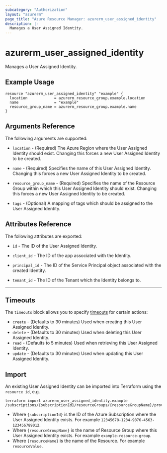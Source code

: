 ```yaml
---
subcategory: "Authorization"
layout: "azurerm"
page_title: "Azure Resource Manager: azurerm_user_assigned_identity"
description: |-
  Manages a User Assigned Identity.
---
```


<!-- Note: This documentation is generated. Any manual changes will be overwritten -->

# azurerm_user_assigned_identity

Manages a User Assigned Identity.

## Example Usage

```hcl
resource "azurerm_user_assigned_identity" "example" {
  location            = azurerm_resource_group.example.location
  name                = "example"
  resource_group_name = azurerm_resource_group.example.name
}
```

## Arguments Reference

The following arguments are supported:

* `location` - (Required) The Azure Region where the User Assigned Identity should exist. Changing this forces a new User Assigned Identity to be created.

* `name` - (Required) Specifies the name of this User Assigned Identity. Changing this forces a new User Assigned Identity to be created.

* `resource_group_name` - (Required) Specifies the name of the Resource Group within which this User Assigned Identity should exist. Changing this forces a new User Assigned Identity to be created.

* `tags` - (Optional) A mapping of tags which should be assigned to the User Assigned Identity.

## Attributes Reference

The following attributes are exported:

* `id` - The ID of the User Assigned Identity.

* `client_id` - The ID of the app associated with the Identity.

* `principal_id` - The ID of the Service Principal object associated with the created Identity.

* `tenant_id` - The ID of the Tenant which the Identity belongs to.

---

## Timeouts

The `timeouts` block allows you to specify [timeouts](https://www.terraform.io/docs/configuration/resources.html#timeouts) for certain actions:

* `create` - (Defaults to 30 minutes) Used when creating this User Assigned Identity.
* `delete` - (Defaults to 30 minutes) Used when deleting this User Assigned Identity.
* `read` - (Defaults to 5 minutes) Used when retrieving this User Assigned Identity.
* `update` - (Defaults to 30 minutes) Used when updating this User Assigned Identity.

## Import

An existing User Assigned Identity can be imported into Terraform using the `resource id`, e.g.

```shell
terraform import azurerm_user_assigned_identity.example /subscriptions/{subscriptionId}/resourceGroups/{resourceGroupName}/providers/Microsoft.ManagedIdentity/userAssignedIdentities/{resourceName}
```

* Where `{subscriptionId}` is the ID of the Azure Subscription where the User Assigned Identity exists. For example `12345678-1234-9876-4563-123456789012`.
* Where `{resourceGroupName}` is the name of Resource Group where this User Assigned Identity exists. For example `example-resource-group`.
* Where `{resourceName}` is the name of the Resource. For example `resourceValue`.
